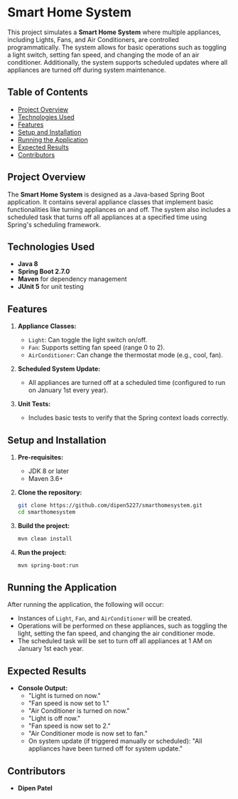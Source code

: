 # Smart Home System

This project simulates a **Smart Home System** where multiple appliances, including Lights, Fans, and Air Conditioners, are controlled programmatically. The system allows for basic operations such as toggling a light switch, setting fan speed, and changing the mode of an air conditioner. Additionally, the system supports scheduled updates where all appliances are turned off during system maintenance.

## Table of Contents
- [Project Overview](#project-overview)
- [Technologies Used](#technologies-used)
- [Features](#features)
- [Setup and Installation](#setup-and-installation)
- [Running the Application](#running-the-application)
- [Expected Results](#expected-results)
- [Contributors](#contributors)

## Project Overview

The **Smart Home System** is designed as a Java-based Spring Boot application. It contains several appliance classes that implement basic functionalities like turning appliances on and off. The system also includes a scheduled task that turns off all appliances at a specified time using Spring's scheduling framework.

## Technologies Used

- **Java 8**
- **Spring Boot 2.7.0**
- **Maven** for dependency management
- **JUnit 5** for unit testing

## Features

1. **Appliance Classes:**
    - `Light`: Can toggle the light switch on/off.
    - `Fan`: Supports setting fan speed (range 0 to 2).
    - `AirConditioner`: Can change the thermostat mode (e.g., cool, fan).
    
2. **Scheduled System Update:**
    - All appliances are turned off at a scheduled time (configured to run on January 1st every year).

3. **Unit Tests:**
    - Includes basic tests to verify that the Spring context loads correctly.

## Setup and Installation

1. **Pre-requisites:**
    - JDK 8 or later
    - Maven 3.6+
    
2. **Clone the repository:**
    ```bash
    git clone https://github.com/dipen5227/smarthomesystem.git
    cd smarthomesystem
    ```

3. **Build the project:**
    ```bash
    mvn clean install
    ```

4. **Run the project:**
    ```bash
    mvn spring-boot:run
    ```

## Running the Application

After running the application, the following will occur:
- Instances of `Light`, `Fan`, and `AirConditioner` will be created.
- Operations will be performed on these appliances, such as toggling the light, setting the fan speed, and changing the air conditioner mode.
- The scheduled task will be set to turn off all appliances at 1 AM on January 1st each year.

## Expected Results

- **Console Output:**
    - "Light is turned on now."
    - "Fan speed is now set to 1."
    - "Air Conditioner is turned on now."
    - "Light is off now."
    - "Fan speed is now set to 2."
    - "Air Conditioner mode is now set to fan."
    - On system update (if triggered manually or scheduled): 
      "All appliances have been turned off for system update."

## Contributors

- **Dipen Patel**

